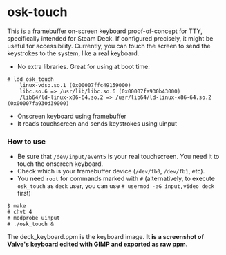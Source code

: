 # osk-touch

This is a framebuffer on-screen keyboard proof-of-concept for TTY, specifically intended for Steam Deck. If configured precisely, it might be useful for accessibility. Currently, you can touch the screen to send the keystrokes to the system, like a real keyboard.

 - No extra libraries. Great for using at boot time:
```
# ldd osk_touch
	linux-vdso.so.1 (0x00007ffc49159000)
	libc.so.6 => /usr/lib/libc.so.6 (0x00007fa930b43000)
	/lib64/ld-linux-x86-64.so.2 => /usr/lib64/ld-linux-x86-64.so.2 (0x00007fa930d39000)
```
 - Onscreen keyboard using framebuffer
 - It reads touchscreen and sends keystrokes using uinput

### How to use

- Be sure that `/dev/input/event5` is your real touchscreen. You need it to touch the onscreen keyboard.
- Check which is your framebuffer device (`/dev/fb0`, `/dev/fb1`, etc).
- You need `root` for commands marked with `#` (alternatively, to execute `osk_touch` as `deck` user, you can use `# usermod -aG input,video deck` first)

```
$ make
# chvt 4
# modprobe uinput
# ./osk_touch &
```

The deck_keyboard.ppm is the keyboard image. **It is a screenshot of Valve's keyboard edited with GIMP and exported as raw ppm.**

